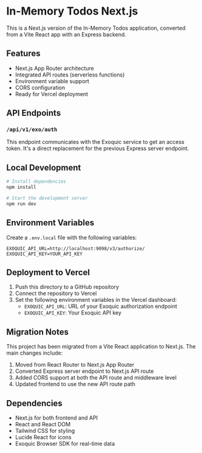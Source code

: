 # In-Memory Todos Next.js

This is a Next.js version of the In-Memory Todos application, converted from a Vite React app with an Express backend.

## Features

- Next.js App Router architecture
- Integrated API routes (serverless functions)
- Environment variable support
- CORS configuration
- Ready for Vercel deployment

## API Endpoints

### `/api/v1/exo/auth`

This endpoint communicates with the Exoquic service to get an access token. It's a direct replacement for the previous Express server endpoint.

## Local Development

```bash
# Install dependencies
npm install

# Start the development server
npm run dev
```

## Environment Variables

Create a `.env.local` file with the following variables:

```
EXOQUIC_API_URL=http://localhost:9098/v3/authorize/
EXOQUIC_API_KEY=YOUR_API_KEY
```

## Deployment to Vercel

1. Push this directory to a GitHub repository
2. Connect the repository to Vercel
3. Set the following environment variables in the Vercel dashboard:
   - `EXOQUIC_API_URL`: URL of your Exoquic authorization endpoint
   - `EXOQUIC_API_KEY`: Your Exoquic API key

## Migration Notes

This project has been migrated from a Vite React application to Next.js. The main changes include:

1. Moved from React Router to Next.js App Router
2. Converted Express server endpoint to Next.js API route
3. Added CORS support at both the API route and middleware level
4. Updated frontend to use the new API route path

## Dependencies

- Next.js for both frontend and API
- React and React DOM
- Tailwind CSS for styling
- Lucide React for icons
- Exoquic Browser SDK for real-time data
